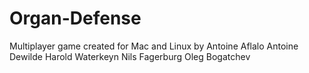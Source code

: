 Organ-Defense
=============

Multiplayer game created for Mac and Linux by  Antoine Aflalo Antoine Dewilde Harold Waterkeyn Nils Fagerburg Oleg Bogatchev
